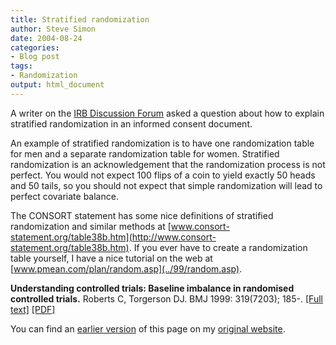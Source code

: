 ```yaml
---
title: Stratified randomization
author: Steve Simon
date: 2004-08-24
categories:
- Blog post
tags:
- Randomization
output: html_document
---
```

A writer on the [IRB Discussion Forum](http://www.irbforum.org/) asked a
question about how to explain stratified randomization in an informed
consent document.

An example of stratified randomization is to have one randomization
table for men and a separate randomization table for women. Stratified
randomization is an acknowledgement that the randomization process is
not perfect. You would not expect 100 flips of a coin to yield exactly
50 heads and 50 tails, so you should not expect that simple
randomization will lead to perfect covariate balance.

The CONSORT statement has some nice definitions of stratified
randomization and similar methods at
[www.consort-statement.org/table38b.htm](http://www.consort-statement.org/table38b.htm).
If you ever have to create a randomization table yourself, I have a nice
tutorial on the web at
[www.pmean.com/plan/random.asp](../99/random.asp).

**Understanding controlled trials: Baseline imbalance in randomised
controlled trials.** Roberts C, Torgerson DJ. BMJ 1999: 319(7203); 185-.
[\[Full text\]](http://bmj.com/cgi/content/full/319/7203/185)
[\[PDF\]](http://bmj.com/cgi/reprint/319/7203/185.pdf)

You can find an [earlier version](http://www.pmean.com/04/StratifiedRandomization.html) of this page on my [original website](http://www.pmean.com/original_site.html).
